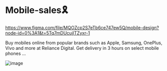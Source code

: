 # Mobile-sales🎗

https://www.figma.com/file/MQOZcp2S7eTb6ce747ew5Q/mobile-design?node-id=0%3A1&t=5Tq7mDUcujlTZyxr-1

Buy mobiles online from popular brands such as Apple, Samsung, OnePlus, Vivo and more at Reliance Digital. Get delivery in 3 hours on select mobile phones ...


![image](https://user-images.githubusercontent.com/108079647/202858481-2587f2ec-077c-4802-995a-92174f6a483c.png)
